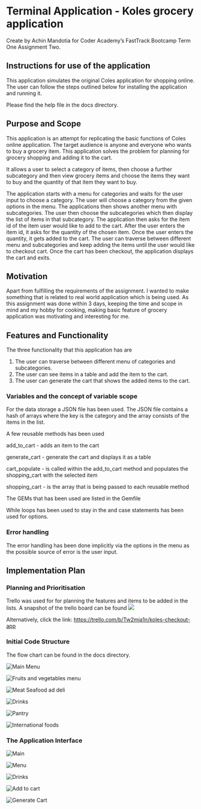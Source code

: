 # Terminal Application - Koles grocery application

Create by Achin Mandotia for Coder Academy’s FastTrack Bootcamp Term One Assignment Two.

## Instructions for use of the application
This application simulates the original Coles application for shopping online. The user can follow the steps outlined below for installing the application and running it.

Please find the help file in the docs directory.

## Purpose and Scope 

This application is an attempt for replicating the basic functions of Coles online application. The target audience is anyone and everyone who wants to buy a grocery item.
This application solves the problem for planning for grocery shopping and adding it to the cart.

It allows a user to select a category of items, then choose a further subcategory and then view grocery items and choose the items they want to buy and the quantity of that item they want to buy.

The application starts with a menu for categories and waits for the user input to choose a category. The user will choose a category from the given options in the menu. The applications then shows another menu with subcategories. The user then choose the subcategories which then display the list of items in that subcategory. The application then asks for the item id of the item user would like to add to the cart. After the user enters the item id, it asks for the quantity of the chosen item. Once the user enters the quantity, it gets added to the cart.
The user can traverse between different menu and subcategories and keep adding the items until the user would like to checkout cart. Once the cart has been checkout, the application displays the cart and exits.

## Motivation
Apart from fulfilling the requirements of the assignment. I wanted to make something that is related to real world application which is being used. As this assignment was done within 3 days, keeping the time and scope in mind and my hobby for cooking, making basic feature of grocery application was motivating and interesting for me.

## Features and Functionality
The three functionality that this application has are

1. The user can traverse between different menu of categories and subcategories.
2. The user can see items in a table and add the item to the cart.
3. The user can generate the cart that shows the added items to the cart.

### Variables and the concept of variable scope
For the data storage a JSON file has been used. The JSON file contains a hash of arrays where the key is the category and the array consists of the items in the list.

A few reusable methods has been used

add_to_cart - adds an item to the cart

generate_cart - generate the cart and displays it as a table

cart_populate - is called within the add_to_cart method and populates the shopping_cart with the selected item

shopping_cart - is the array that is being passed to each reusable method

The GEMs that has been used are listed in the Gemfile

While loops has been used to stay in the and case statements has been used for options.

### Error handling
The error handling has been done implicitly via the options in the menu as the possible source of error is the user input.

## Implementation Plan

### Planning and Prioritisation

Trello was used for for planning the features and items to be added in the lists. A snapshot of the trello board can be found ![ ](https://github.com/achman1729/AchinMandotia_T1A2/blob/master/docs/Project_management.PNG)

Alternatively, click the link: 
https://trello.com/b/Tw2mja1n/koles-checkout-app

### Initial Code Structure
The flow chart can be found in the docs directory.

![Main Menu](https://github.com/achman1729/AchinMandotia_T1A2/blob/master/docs/Main_menu.PNG)

![Fruits and vegetables menu](https://github.com/achman1729/AchinMandotia_T1A2/blob/master/docs/Fruits_and_veggies_menu.PNG)

![Meat Seafood ad deli ](https://github.com/achman1729/AchinMandotia_T1A2/blob/master/docs/Meat_seafood_delhi_menu.PNG)

![Drinks](https://github.com/achman1729/AchinMandotia_T1A2/blob/master/docs/Drinks_menu.PNG)

![Pantry](https://github.com/achman1729/AchinMandotia_T1A2/blob/master/docs/Pantry_menu.PNG)

![International foods](https://github.com/achman1729/AchinMandotia_T1A2/blob/master/docs/International_foods_menu.PNG)

### The Application Interface

![Main](https://github.com/achman1729/AchinMandotia_T1A2/blob/master/docs/main.png)

![Menu](https://github.com/achman1729/AchinMandotia_T1A2/blob/master/docs/Menu.png)

![Drinks](https://github.com/achman1729/AchinMandotia_T1A2/blob/master/docs/Drinks.png)

![Add to cart](https://github.com/achman1729/AchinMandotia_T1A2/blob/master/docs/Add_cart.png)

![Generate Cart](https://github.com/achman1729/AchinMandotia_T1A2/blob/master/docs/Generate_cart.PNG)